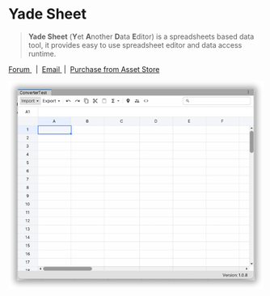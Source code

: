# Yade Sheet

> **Yade Sheet** (**Y**et **A**nother **D**ata **E**ditor) is a spreadsheets based data tool, it provides easy to use spreadsheet editor and data access runtime. 

<a href='https://forum.unity.com/threads/yade-spreadsheet-inside-unity-editor.906947/?aid=1011lGoJ' target="_blank"> Forum </a>&nbsp; |&nbsp; <a href='mailto:amlovey@qq.com'> Email </a> &nbsp;|&nbsp; <a href='https://assetstore.unity.com/packages/tools/utilities/yade-sheet-171399?aid=1011lGoJ'  target="_blank"> Purchase from Asset Store </a> 

![Preview](Manual.assets/overview.png)